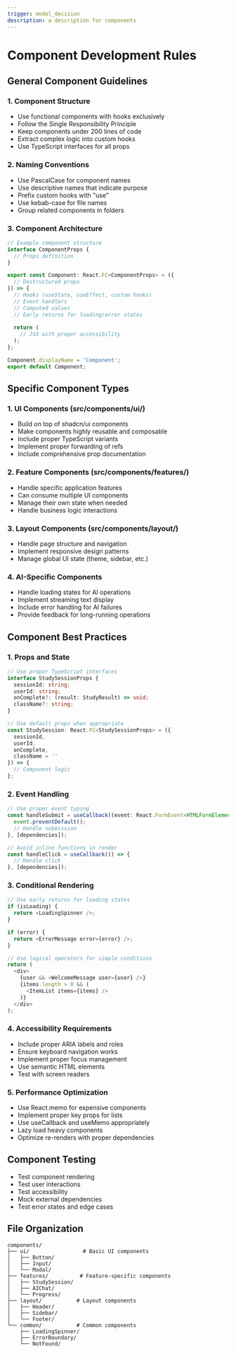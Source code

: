 ```yaml
---
trigger: model_decision
description: a description for components 
---
```


# Component Development Rules

## General Component Guidelines

### 1. Component Structure
- Use functional components with hooks exclusively
- Follow the Single Responsibility Principle
- Keep components under 200 lines of code
- Extract complex logic into custom hooks
- Use TypeScript interfaces for all props

### 2. Naming Conventions
- Use PascalCase for component names
- Use descriptive names that indicate purpose
- Prefix custom hooks with "use"
- Use kebab-case for file names
- Group related components in folders

### 3. Component Architecture
```typescript
// Example component structure
interface ComponentProps {
  // Props definition
}

export const Component: React.FC<ComponentProps> = ({
  // Destructured props
}) => {
  // Hooks (useState, useEffect, custom hooks)
  // Event handlers
  // Computed values
  // Early returns for loading/error states
  
  return (
    // JSX with proper accessibility
  );
};

Component.displayName = 'Component';
export default Component;
```

## Specific Component Types

### 1. UI Components (src/components/ui/)
- Build on top of shadcn/ui components
- Make components highly reusable and composable
- Include proper TypeScript variants
- Implement proper forwarding of refs
- Include comprehensive prop documentation

### 2. Feature Components (src/components/features/)
- Handle specific application features
- Can consume multiple UI components
- Manage their own state when needed
- Handle business logic interactions

### 3. Layout Components (src/components/layout/)
- Handle page structure and navigation
- Implement responsive design patterns
- Manage global UI state (theme, sidebar, etc.)

### 4. AI-Specific Components
- Handle loading states for AI operations
- Implement streaming text display
- Include error handling for AI failures
- Provide feedback for long-running operations

## Component Best Practices

### 1. Props and State
```typescript
// Use proper TypeScript interfaces
interface StudySessionProps {
  sessionId: string;
  userId: string;
  onComplete?: (result: StudyResult) => void;
  className?: string;
}

// Use default props when appropriate
const StudySession: React.FC<StudySessionProps> = ({
  sessionId,
  userId,
  onComplete,
  className = ''
}) => {
  // Component logic
};
```

### 2. Event Handling
```typescript
// Use proper event typing
const handleSubmit = useCallback((event: React.FormEvent<HTMLFormElement>) => {
  event.preventDefault();
  // Handle submission
}, [dependencies]);

// Avoid inline functions in render
const handleClick = useCallback(() => {
  // Handle click
}, [dependencies]);
```

### 3. Conditional Rendering
```typescript
// Use early returns for loading states
if (isLoading) {
  return <LoadingSpinner />;
}

if (error) {
  return <ErrorMessage error={error} />;
}

// Use logical operators for simple conditions
return (
  <div>
    {user && <WelcomeMessage user={user} />}
    {items.length > 0 && (
      <ItemList items={items} />
    )}
  </div>
);
```

### 4. Accessibility Requirements
- Include proper ARIA labels and roles
- Ensure keyboard navigation works
- Implement proper focus management
- Use semantic HTML elements
- Test with screen readers

### 5. Performance Optimization
- Use React.memo for expensive components
- Implement proper key props for lists
- Use useCallback and useMemo appropriately
- Lazy load heavy components
- Optimize re-renders with proper dependencies

## Component Testing
- Test component rendering
- Test user interactions
- Test accessibility
- Mock external dependencies
- Test error states and edge cases

## File Organization
```
components/
├── ui/                 # Basic UI components
│   ├── Button/
│   ├── Input/
│   └── Modal/
├── features/          # Feature-specific components
│   ├── StudySession/
│   ├── AIChat/
│   └── Progress/
├── layout/           # Layout components
│   ├── Header/
│   ├── Sidebar/
│   └── Footer/
└── common/           # Common components
    ├── LoadingSpinner/
    ├── ErrorBoundary/
    └── NotFound/
```